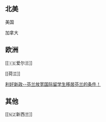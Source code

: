 ## 北美

美国

加拿大

## 欧洲

[[🇮🇪爱尔兰]]

[[荷兰]]

[利好新政--芬兰放宽国际留学生移居芬兰的条件！](https://mp.weixin.qq.com/s/fuKtHfMbBbJyq01QGA6fkQ)

## 其他

[[🇳🇿新西兰]]

